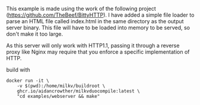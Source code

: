 This example is made using the work of the following project (https://github.com/TheBeef/BittyHTTP). I have added a simple file loader to parse an HTML file called index.html in the same directory as the output 
server binary. This file will have to be loaded into memory to be served, so don't make it too large.

As this server will only work with HTTP1.1, passing it through a reverse proxy like Nginx may require that you enforce a specific implementation of HTTP.

build with

```
docker run -it \
    -v $(pwd):/home/milkv/buildroot \
    ghcr.io/aidancrowther/milkvduocompile:latest \
    "cd examples/webserver && make"
```
